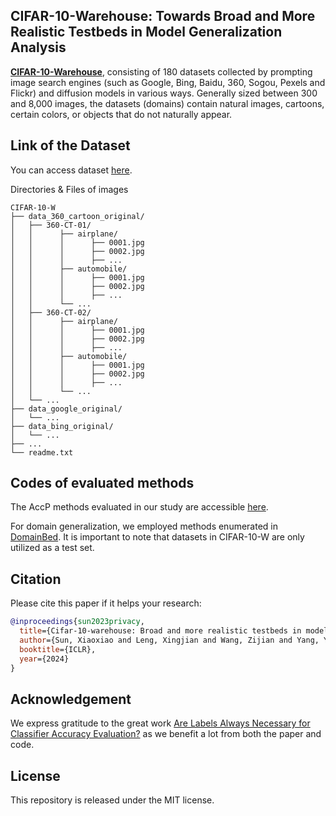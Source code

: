 ## CIFAR-10-Warehouse: Towards Broad and More Realistic Testbeds in Model Generalization Analysis


[**CIFAR-10-Warehouse**](https://arxiv.org/pdf/2310.04414.pdf), consisting of 180 datasets collected by prompting image search engines (such as Google, Bing, Baidu, 360, Sogou, Pexels and Flickr) and diffusion models in various ways. Generally sized between 300 and 8,000 images, the datasets (domains) contain natural images, cartoons, certain colors, or objects that do not naturally appear.


## Link of the Dataset

You can access dataset [here](https://drive.google.com/drive/folders/1b5xhY2C4gcLqPYFZ9qZC9EjMLUEgZaMn?usp=drive_link).



Directories & Files of images
```shell
CIFAR-10-W
├── data_360_cartoon_original/
│   ├── 360-CT-01/
│   │      ├── airplane/
│   │      │      ├── 0001.jpg
│   │      │      ├── 0002.jpg
│   │      │      ├── ...
│   │	   ├── automobile/
│   │      │      ├── 0001.jpg
│   │      │      ├── 0002.jpg
│   │      │      ├── ...
│   │      └── ...
│   ├── 360-CT-02/
│   │      ├── airplane/
│   │      │      ├── 0001.jpg
│   │      │      ├── 0002.jpg
│   │      │      ├── ...
│   │	   ├── automobile/
│   │      │      ├── 0001.jpg
│   │      │      ├── 0002.jpg
│   │      │      ├── ...
│   │      └── ...
│   └── ...
├── data_google_original/
│   └── ...
├── data_bing_original/
│   └── ...
├── ...
└── readme.txt
```

## Codes of evaluated methods

The AccP methods evaluated in our study are accessible [here](https://github.com/xingjianleng/autoeval_baselines).


For domain generalization, we employed methods enumerated in [DomainBed](https://github.com/facebookresearch/DomainBed/tree/main). It is important to note that datasets in CIFAR-10-W are only utilized as a test set.


## Citation
Please cite this paper if it helps your research:
```bibtex
@inproceedings{sun2023privacy,
  title={Cifar-10-warehouse: Broad and more realistic testbeds in model generalization analysis},
  author={Sun, Xiaoxiao and Leng, Xingjian and Wang, Zijian and Yang, Yang and Huang, Zi and Zheng, Liang},
  booktitle={ICLR},
  year={2024}
}
```

## Acknowledgement
We express gratitude to the great work [Are Labels Always Necessary for Classifier Accuracy Evaluation?](https://github.com/Simon4Yan/Meta-set) as we benefit a lot from both the paper and code.


## License
This repository is released under the MIT license.
